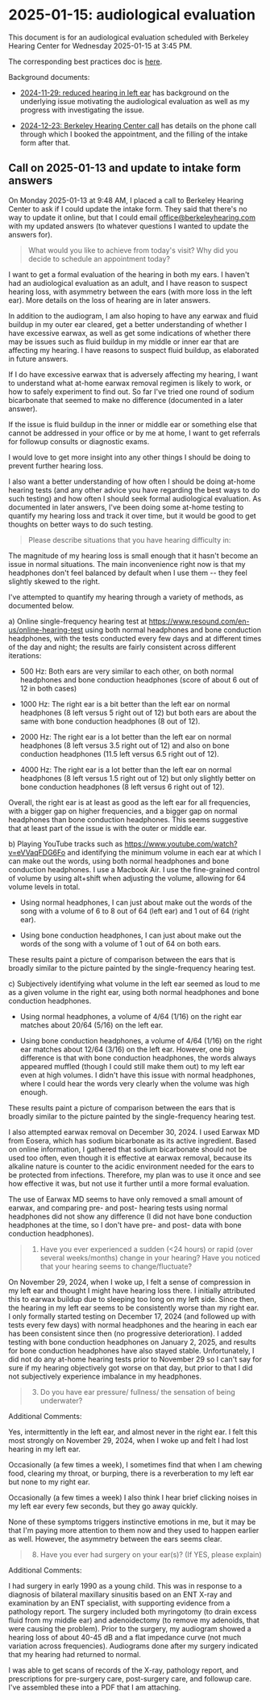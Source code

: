 # 2025-01-15: audiological evaluation

This document is for an audiological evaluation scheduled with
Berkeley Hearing Center for Wednesday 2025-01-15 at 3:45 PM.

The corresponding best practices doc is
[here](../../best-practices/best-practices-around-audiological-evaluation-appointments.md).

Background documents:

* [2024-11-29: reduced hearing in left
  ear](../2024/2024-11-29-reduced-hearing-in-left-ear.md) has
  background on the underlying issue motivating the audiological
  evaluation as well as my progress with investigating the issue.

* [2024-12-23: Berkeley Hearing Center
  call](../2024/2024-12-23-berkeley-hearing-center-call.md) has
  details on the phone call through which I booked the appointment,
  and the filling of the intake form after that.

## Call on 2025-01-13 and update to intake form answers

On Monday 2025-01-13 at 9:48 AM, I placed a call to Berkeley Hearing
Center to ask if I could update the intake form. They said that
there's no way to update it online, but that I could email
office@berkeleyhearing.com with my updated answers (to whatever
questions I wanted to update the answers for).

> What would you like to achieve from today's visit? Why did you decide to schedule an appointment today?

I want to get a formal evaluation of the hearing in both my ears. I
haven't had an audiological evaluation as an adult, and I have
reason to suspect hearing loss, with asymmetry between the ears
(with more loss in the left ear). More details on the loss of
hearing are in later answers.

In addition to the audiogram, I am also hoping to have any earwax and
fluid buildup in my outer ear cleared, get a better understanding of
whether I have excessive earwax, as well as get some indications of
whether there may be issues such as fluid buildup in my middle or
inner ear that are affecting my hearing. I have reasons to suspect
fluid buildup, as elaborated in future answers.

If I do have excessive earwax that is adversely affecting my hearing,
I want to understand what at-home earwax removal regimen is likely to
work, or how to safely experiment to find out. So far I've tried one
round of sodium bicarbonate that seemed to make no difference
(documented in a later answer).

If the issue is fluid buildup in the inner or middle ear or something
else that cannot be addressed in your office or by me at home, I want
to get referrals for followup consults or diagnostic exams.

I would love to get more insight into any other things I should be
doing to prevent further hearing loss.

I also want a better understanding of how often I should be doing
at-home hearing tests (and any other advice you have regarding the
best ways to do such testing) and how often I should seek formal
audiological evaluation. As documented in later answers, I've been
doing some at-home testing to quantify my hearing loss and track it
over time, but it would be good to get thoughts on better ways to do
such testing.

> Please describe situations that you have hearing difficulty in:

The magnitude of my hearing loss is small enough that it hasn't
become an issue in normal situations. The main inconvenience right
now is that my headphones don't feel balanced by default when I use
them -- they feel slightly skewed to the right.

I've attempted to quantify my hearing through a variety of methods,
as documented below.

a) Online single-frequency hearing test at
   https://www.resound.com/en-us/online-hearing-test using both normal
   headphones and bone conduction headphones, with the tests conducted
   every few days and at different times of the day and night; the
   results are fairly consistent across different iterations:

  * 500 Hz: Both ears are very similar to each other, on both normal
    headphones and bone conduction headphones (score of about 6 out of
    12 in both cases)

  * 1000 Hz: The right ear is a bit better than the left ear on normal
    headphones (8 left versus 5 right out of 12) but both ears are
    about the same with bone conduction headphones (8 out of 12).

  * 2000 Hz: The right ear is a lot better than the left ear on normal
    headphones (8 left versus 3.5 right out of 12) and also on bone
    conduction headphones (11.5 left versus 6.5 right out of 12).

  * 4000 Hz: The right ear is a lot better than the left ear on normal
    headphones (8 left versus 1.5 right out of 12) but only slightly
    better on bone conduction headphones (8 left versus 6 right out of
    12).

  Overall, the right ear is at least as good as the left ear for all
  frequencies, with a bigger gap on higher frequencies, and a bigger
  gap on normal headphones than bone conduction headphones. This seems
  suggestive that at least part of the issue is with the outer or
  middle ear.

b) Playing YouTube tracks such as
   https://www.youtube.com/watch?v=eVVaqFDG6Fo and identifying the
   minimum volume in each ear at which I can make out the words, using
   both normal headphones and bone conduction headphones. I use a
   Macbook Air. I use the fine-grained control of volume by using
   alt+shift when adjusting the volume, allowing for 64 volume levels
   in total.

  * Using normal headphones, I can just about make out the
    words of the song with a volume of 6 to 8 out of 64 (left ear) and
    1 out of 64 (right ear).

  * Using bone conduction headphones, I can just about make out the
    words of the song with a volume of 1 out of 64 on both ears.

  These results paint a picture of comparison between the ears that is
  broadly similar to the picture painted by the single-frequency
  hearing test.

c) Subjectively identifying what volume in the left ear seemed as loud
   to me as a given volume in the right ear, using both normal
   headphones and bone conduction headphones.

  * Using normal headphones, a volume of 4/64 (1/16) on the right ear
    matches about 20/64 (5/16) on the left ear.

  * Using bone conduction headphones, a volume of 4/64 (1/16) on the
    right ear matches about 12/64 (3/16) on the left ear. However, one
    big difference is that with bone conduction headphones, the words
    always appeared muffled (though I could still make them out) to my
    left ear even at high volumes. I didn't have this issue with
    normal headphones, where I could hear the words very clearly when
    the volume was high enough.

  These results paint a picture of comparison between the ears that is
  broadly similar to the picture painted by the single-frequency
  hearing test.

I also attempted earwax removal on December 30, 2024. I used Earwax MD
from Eosera, which has sodium bicarbonate as its active
ingredient. Based on online information, I gathered that sodium
bicarbonate should not be used too often, even though it is effective
at earwax removal, because its alkaline nature is counter to the
acidic environment needed for the ears to be protected from
infections. Therefore, my plan was to use it once and see how
effective it was, but not use it further until a more formal
evaluation.

The use of Earwax MD seems to have only removed a small amount of
earwax, and comparing pre- and post- hearing tests using normal
headphones did not show any difference (I did not have bone conduction
headphones at the time, so I don't have pre- and post- data with bone
conduction headphones).

> 1. Have you ever experienced a sudden (<24 hours) or rapid (over
> several weeks/months) change in your hearing? Have you noticed that
> your hearing seems to change/fluctuate?

On November 29, 2024, when I woke up, I felt a sense of compression in
my left ear and thought I might have hearing loss there.  I initially
attributed this to earwax buildup due to sleeping too long on my left
side. Since then, the hearing in my left ear seems to be consistently
worse than my right ear. I only formally started testing on December
17, 2024 (and followed up with tests every few days) with normal
headphones and the hearing in each ear has been consistent since then
(no progressive deterioration). I added testing with bone conduction
headphones on January 2, 2025, and results for bone conduction
headphones have also stayed stable. Unfortunately, I did not do any
at-home hearing tests prior to November 29 so I can't say for sure if
my hearing objectively got worse on that day, but prior to that I did
not subjectively experience imbalance in my headphones.

> 3. Do you have ear pressure/ fullness/ the sensation of being underwater?

Additional Comments:

Yes, intermittently in the left ear, and almost never in the right
ear. I felt this most strongly on November 29, 2024, when I woke up
and felt I had lost hearing in my left ear.

Occasionally (a few times a week), I sometimes find that when I am
chewing food, clearing my throat, or burping, there is a reverberation
to my left ear but none to my right ear.

Occasionally (a few times a week) I also think I hear brief clicking
noises in my left ear every few seconds, but they go away quickly.

None of these symptoms triggers instinctive emotions in me, but it may
be that I'm paying more attention to them now and they used to happen
earlier as well. However, the asymmetry between the ears seems clear.

> 8. Have you ever had surgery on your ear(s)? (If YES, please
> explain)

Additional Comments:

I had surgery in early 1990 as a young child. This was in response to
a diagnosis of bilateral maxillary sinusitis based on an ENT X-ray and
examination by an ENT specialist, with supporting evidence from a
pathology report. The surgery included both myringotomy (to drain
excess fluid from my middle ear) and adenoidectomy (to remove my
adenoids, that were causing the problem). Prior to the surgery, my
audiogram showed a hearing loss of about 40-45 dB and a flat impedance
curve (not much variation across frequencies). Audiograms done after
my surgery indicated that my hearing had returned to normal.

I was able to get scans of records of the X-ray, pathology report, and
prescriptions for pre-surgery care, post-surgery care, and followup
care. I've assembled these into a PDF that I am attaching.

